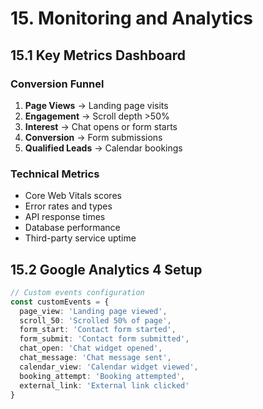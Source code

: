 # 15. Monitoring and Analytics

## 15.1 Key Metrics Dashboard

### Conversion Funnel
1. **Page Views** → Landing page visits
2. **Engagement** → Scroll depth >50%
3. **Interest** → Chat opens or form starts
4. **Conversion** → Form submissions
5. **Qualified Leads** → Calendar bookings

### Technical Metrics
- Core Web Vitals scores
- Error rates and types
- API response times
- Database performance
- Third-party service uptime

## 15.2 Google Analytics 4 Setup

```typescript
// Custom events configuration
const customEvents = {
  page_view: 'Landing page viewed',
  scroll_50: 'Scrolled 50% of page',
  form_start: 'Contact form started',
  form_submit: 'Contact form submitted',
  chat_open: 'Chat widget opened',
  chat_message: 'Chat message sent',
  calendar_view: 'Calendar widget viewed',
  booking_attempt: 'Booking attempted',
  external_link: 'External link clicked'
}
```
